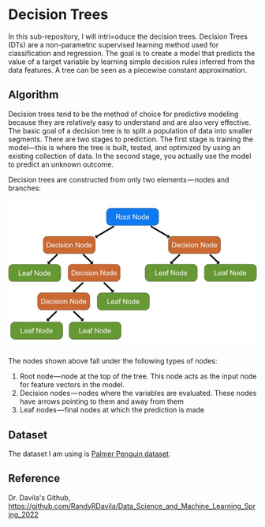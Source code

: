 # Decision Trees
In this sub-repository, I will intri=oduce the decision trees. Decision Trees (DTs) are a non-parametric supervised learning method used for classification and regression. The goal is to create a model that predicts the value of a target variable by learning simple decision rules inferred from the data features. A tree can be seen as a piecewise constant approximation.

## Algorithm
Decision trees tend to be the method of choice for predictive modeling because they are relatively easy to understand and are also very effective. The basic goal of a decision tree is to split a population of data into smaller segments. There are two stages to prediction. The first stage is training the model—this is where the tree is built, tested, and optimized by using an existing collection of data. In the second stage, you actually use the model to predict an unknown outcome.

Decision trees are constructed from only two elements — nodes and branches:

<p align="center">
<img src="https://github.com/yw110-1/INDE-577/blob/main/Supervised%20Learning/Perceptron/image/Decision_Tree.jpeg" alt="decisiontree" width="600"/>
</p>

The nodes shown above fall under the following types of nodes:

1. Root node — node at the top of the tree. This node acts as the input node for feature vectors in the model.
2. Decision nodes — nodes where the variables are evaluated. These nodes have arrows pointing to them and away from them
3. Leaf nodes — final nodes at which the prediction is made

## Dataset
The dataset I am using is [Palmer Penguin dataset](https://github.com/yw110-1/INDE-577/tree/main/Data).

## Reference
Dr. Davila's Github, https://github.com/RandyRDavila/Data_Science_and_Machine_Learning_Spring_2022
